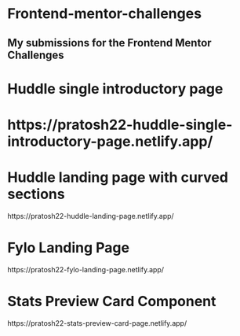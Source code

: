 # Frontend-mentor-challenges
My submissions for the Frontend Mentor Challenges
----------------------------------------------------
<h1>Huddle single introductory page<h1>
https://pratosh22-huddle-single-introductory-page.netlify.app/

<h1>Huddle landing page with curved sections</h1>
https://pratosh22-huddle-landing-page.netlify.app/

<h1>Fylo Landing Page</h1>
https://pratosh22-fylo-landing-page.netlify.app/

  <h1>Stats Preview Card Component</h1>
  https://pratosh22-stats-preview-card-page.netlify.app/
